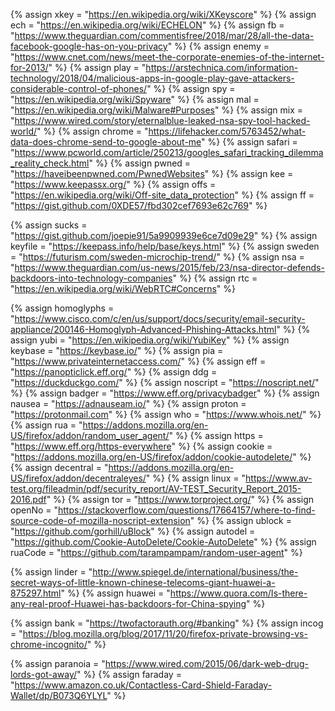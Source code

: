 {%    assign xkey = "https://en.wikipedia.org/wiki/XKeyscore"       %}
{%    assign ech = "https://en.wikipedia.org/wiki/ECHELON"         %}
{%    assign fb = "https://www.theguardian.com/commentisfree/2018/mar/28/all-the-data-facebook-google-has-on-you-privacy"  %}
{%    assign enemy = "https://www.cnet.com/news/meet-the-corporate-enemies-of-the-internet-for-2013/"          %}
{%    assign play = "https://arstechnica.com/information-technology/2018/04/malicious-apps-in-google-play-gave-attackers-considerable-control-of-phones/"          %}
{%    assign spy = "https://en.wikipedia.org/wiki/Spyware"          %}
{%    assign mal = "https://en.wikipedia.org/wiki/Malware#Purposes"          %}
{%    assign mix = "https://www.wired.com/story/eternalblue-leaked-nsa-spy-tool-hacked-world/"		%}
{%    assign chrome = "https://lifehacker.com/5763452/what-data-does-chrome-send-to-google-about-me"	%}
{%    assign safari = "https://www.pcworld.com/article/250213/googles_safari_tracking_dilemma_reality_check.html"	%}
{%    assign pwned = "https://haveibeenpwned.com/PwnedWebsites" 		%}
{%    assign kee = "https://www.keepassx.org/"	%}
{%    assign offs = "https://en.wikipedia.org/wiki/Off-site_data_protection"		%}
{%    assign ff = "https://gist.github.com/0XDE57/fbd302cef7693e62c769"			%}

{%    assign sucks = "https://gist.github.com/joepie91/5a9909939e6ce7d09e29"	%}
{%    assign keyfile = "https://keepass.info/help/base/keys.html"			%}
{%    assign sweden = "https://futurism.com/sweden-microchip-trend/"		%}
{%    assign nsa = "https://www.theguardian.com/us-news/2015/feb/23/nsa-director-defends-backdoors-into-technology-companies"	%}
{%    assign rtc = "https://en.wikipedia.org/wiki/WebRTC#Concerns"		%}

{%    	assign homoglyphs = "https://www.cisco.com/c/en/us/support/docs/security/email-security-appliance/200146-Homoglyph-Advanced-Phishing-Attacks.html"	%}
{%    	assign yubi = "https://en.wikipedia.org/wiki/YubiKey"	%}
{%    	assign keybase = "https://keybase.io/"	%}
{%    	assign pia = "https://www.privateinternetaccess.com/"		%}
{%    	assign eff = "https://panopticlick.eff.org/"		%}
{%    	assign ddg = "https://duckduckgo.com/"		%}
{%    	assign noscript = "https://noscript.net/"		%}
{%    	assign badger = "https://www.eff.org/privacybadger"		%}
{%    	assign nausea = "https://adnauseam.io/"		%}
{%    	assign proton = "https://protonmail.com"		%}
{%    	assign who = "https://www.whois.net/"		%}
{%    	assign rua = "https://addons.mozilla.org/en-US/firefox/addon/random_user_agent/"		%}
{%    	assign https = "https://www.eff.org/https-everywhere"		%}
{%    	assign cookie = "https://addons.mozilla.org/en-US/firefox/addon/cookie-autodelete/"		%}
{%    	assign decentral = "https://addons.mozilla.org/en-US/firefox/addon/decentraleyes/"		%}
{%		assign linux = "https://www.av-test.org/fileadmin/pdf/security_report/AV-TEST_Security_Report_2015-2016.pdf"		%}
{%		assign tor = "https://www.torproject.org/" %}
{%		assign openNo = "https://stackoverflow.com/questions/17664157/where-to-find-source-code-of-mozilla-noscript-extension"		%}
{%		assign ublock = "https://github.com/gorhill/uBlock"		%}
{%		assign autodel = "https://github.com/Cookie-AutoDelete/Cookie-AutoDelete"		%}
{%		assign ruaCode = "https://github.com/tarampampam/random-user-agent" %}

{%    assign linder = "http://www.spiegel.de/international/business/the-secret-ways-of-little-known-chinese-telecoms-giant-huawei-a-875297.html"		%}
{%    assign huawei = "https://www.quora.com/Is-there-any-real-proof-Huawei-has-backdoors-for-China-spying"		%}

{%    assign bank = "https://twofactorauth.org/#banking"		%}
{%    assign incog = "https://blog.mozilla.org/blog/2017/11/20/firefox-private-browsing-vs-chrome-incognito/"	%}

{%		assign paranoia = "https://www.wired.com/2015/06/dark-web-drug-lords-got-away/"     %}
{%		assign faraday = "https://www.amazon.co.uk/Contactless-Card-Shield-Faraday-Wallet/dp/B073Q6YLYL"	%}